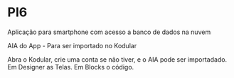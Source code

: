 # PI6
Aplicação para smartphone com acesso a banco de dados na nuvem

AIA do App - Para ser importado no Kodular

Abra o Kodular, crie uma conta se não tiver, e o AIA pode ser importadado.
Em Designer as Telas.
Em Blocks o código.
